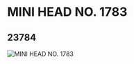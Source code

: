 # MINI HEAD NO. 1783
## 23784
![MINI HEAD NO. 1783](https://lc-www-live-s.legocdn.com/media/bricks/5/2/6124911.jpg)